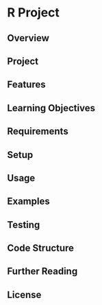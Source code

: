 # R Project

## Overview

## Project

## Features

## Learning Objectives

## Requirements

## Setup

## Usage

## Examples

## Testing

## Code Structure

## Further Reading

## License